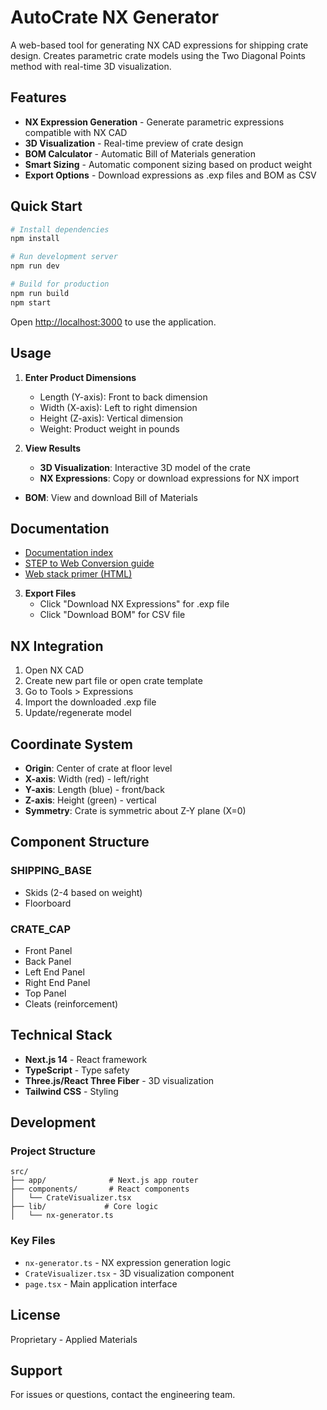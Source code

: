 # AutoCrate NX Generator

A web-based tool for generating NX CAD expressions for shipping crate design. Creates parametric crate models using the Two Diagonal Points method with real-time 3D visualization.

## Features

- **NX Expression Generation** - Generate parametric expressions compatible with NX CAD
- **3D Visualization** - Real-time preview of crate design
- **BOM Calculator** - Automatic Bill of Materials generation
- **Smart Sizing** - Automatic component sizing based on product weight
- **Export Options** - Download expressions as .exp files and BOM as CSV

## Quick Start

```bash
# Install dependencies
npm install

# Run development server
npm run dev

# Build for production
npm run build
npm start
```

Open [http://localhost:3000](http://localhost:3000) to use the application.

## Usage

1. **Enter Product Dimensions**
   - Length (Y-axis): Front to back dimension
   - Width (X-axis): Left to right dimension
   - Height (Z-axis): Vertical dimension
   - Weight: Product weight in pounds

2. **View Results**
   - **3D Visualization**: Interactive 3D model of the crate
   - **NX Expressions**: Copy or download expressions for NX import

- **BOM**: View and download Bill of Materials

## Documentation

- [Documentation index](docs/README.md)
- [STEP to Web Conversion guide](docs/STEP_TO_WEB_CONVERSION.md)
- [Web stack primer (HTML)](docs/web-stack-overview.html)

3. **Export Files**
   - Click "Download NX Expressions" for .exp file
   - Click "Download BOM" for CSV file

## NX Integration

1. Open NX CAD
2. Create new part file or open crate template
3. Go to Tools > Expressions
4. Import the downloaded .exp file
5. Update/regenerate model

## Coordinate System

- **Origin**: Center of crate at floor level
- **X-axis**: Width (red) - left/right
- **Y-axis**: Length (blue) - front/back
- **Z-axis**: Height (green) - vertical
- **Symmetry**: Crate is symmetric about Z-Y plane (X=0)

## Component Structure

### SHIPPING_BASE

- Skids (2-4 based on weight)
- Floorboard

### CRATE_CAP

- Front Panel
- Back Panel
- Left End Panel
- Right End Panel
- Top Panel
- Cleats (reinforcement)

## Technical Stack

- **Next.js 14** - React framework
- **TypeScript** - Type safety
- **Three.js/React Three Fiber** - 3D visualization
- **Tailwind CSS** - Styling

## Development

### Project Structure

```
src/
├── app/              # Next.js app router
├── components/       # React components
│   └── CrateVisualizer.tsx
├── lib/             # Core logic
│   └── nx-generator.ts
```

### Key Files

- `nx-generator.ts` - NX expression generation logic
- `CrateVisualizer.tsx` - 3D visualization component
- `page.tsx` - Main application interface

## License

Proprietary - Applied Materials

## Support

For issues or questions, contact the engineering team.
